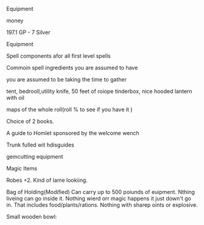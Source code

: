 Equipment

money 

197.1 GP - 7 Silver

Equipment

Spell components afor all first level spells

Commoin spell ingredients you are assumed to have

you are assumed to be taking the time to gather

tent, bedrooll,utility knife, 50 feet of roiope tinderbox, nice hooded lantern with oil

maps of the whole roll(roll % to see if you have it )

Choice of 2 books.

A guide to Homlet sponsored by the welcome wench

Trunk fulled wit hdisguides

gemcutting equipment

Magic Items

Robes +2. Kind of lame lookiing.

Bag of Holding(Modified) Can carry up to 500 poiunds of euipment. Nthing liveing can go inside it. Nothing wierd orr magic happens it just down't go in. That includes food/plants/rations. Nothing with sharep oints or explosive.

Small wooden bowl: 